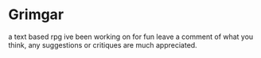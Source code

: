 # Grimgar
a text based rpg ive been working on for fun 
leave a comment of what you think, any suggestions or critiques are much appreciated.
